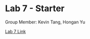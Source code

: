 # Lab 7 - Starter
Group Member: Kevin Tang, Hongan Yu

[Lab 7 Link](https://bobbyyuuuu.github.io/lab7-starter/)
